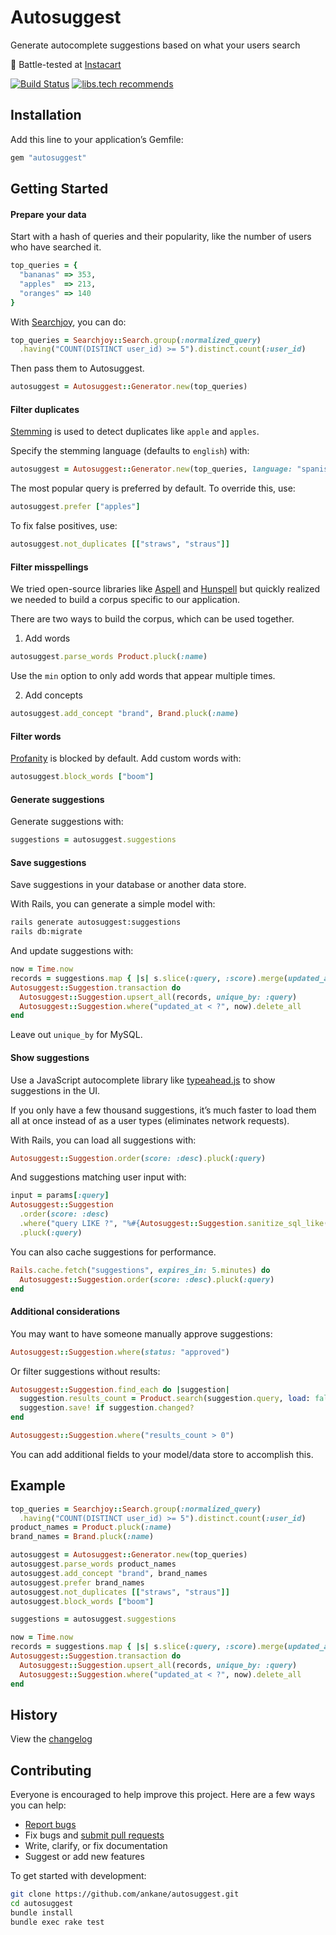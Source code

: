 # Autosuggest

Generate autocomplete suggestions based on what your users search

:tangerine: Battle-tested at [Instacart](https://www.instacart.com/opensource)

[![Build Status](https://github.com/ankane/autosuggest/actions/workflows/build.yml/badge.svg)](https://github.com/ankane/autosuggest/actions)
[![libs.tech recommends](https://libs.tech/project/37790152/badge.svg)](https://libs.tech/project/37790152/autosuggest)

## Installation

Add this line to your application’s Gemfile:

```ruby
gem "autosuggest"
```

## Getting Started

#### Prepare your data

Start with a hash of queries and their popularity, like the number of users who have searched it.

```ruby
top_queries = {
  "bananas" => 353,
  "apples"  => 213,
  "oranges" => 140
}
```

With [Searchjoy](https://github.com/ankane/searchjoy), you can do:

```ruby
top_queries = Searchjoy::Search.group(:normalized_query)
  .having("COUNT(DISTINCT user_id) >= 5").distinct.count(:user_id)
```

Then pass them to Autosuggest.

```ruby
autosuggest = Autosuggest::Generator.new(top_queries)
```

#### Filter duplicates

[Stemming](https://en.wikipedia.org/wiki/Stemming) is used to detect duplicates like `apple` and `apples`.

Specify the stemming language (defaults to `english`) with:

```ruby
autosuggest = Autosuggest::Generator.new(top_queries, language: "spanish")
```

The most popular query is preferred by default. To override this, use:

```ruby
autosuggest.prefer ["apples"]
```

To fix false positives, use:

```ruby
autosuggest.not_duplicates [["straws", "straus"]]
```

#### Filter misspellings

We tried open-source libraries like [Aspell](http://aspell.net) and [Hunspell](http://hunspell.sourceforge.net/) but quickly realized we needed to build a corpus specific to our application.

There are two ways to build the corpus, which can be used together.

1. Add words

  ```ruby
  autosuggest.parse_words Product.pluck(:name)
  ```

  Use the `min` option to only add words that appear multiple times.

2. Add concepts

  ```ruby
  autosuggest.add_concept "brand", Brand.pluck(:name)
  ```

#### Filter words

[Profanity](https://github.com/tjackiw/obscenity/blob/master/config/blacklist.yml) is blocked by default. Add custom words with:

```ruby
autosuggest.block_words ["boom"]
```

#### Generate suggestions

Generate suggestions with:

```ruby
suggestions = autosuggest.suggestions
```

#### Save suggestions

Save suggestions in your database or another data store.

With Rails, you can generate a simple model with:

```sh
rails generate autosuggest:suggestions
rails db:migrate
```

And update suggestions with:

```ruby
now = Time.now
records = suggestions.map { |s| s.slice(:query, :score).merge(updated_at: now) }
Autosuggest::Suggestion.transaction do
  Autosuggest::Suggestion.upsert_all(records, unique_by: :query)
  Autosuggest::Suggestion.where("updated_at < ?", now).delete_all
end
```

Leave out `unique_by` for MySQL.

#### Show suggestions

Use a JavaScript autocomplete library like [typeahead.js](https://github.com/twitter/typeahead.js) to show suggestions in the UI.

If you only have a few thousand suggestions, it’s much faster to load them all at once instead of as a user types (eliminates network requests).

With Rails, you can load all suggestions with:

```ruby
Autosuggest::Suggestion.order(score: :desc).pluck(:query)
```

And suggestions matching user input with:

```ruby
input = params[:query]
Autosuggest::Suggestion
  .order(score: :desc)
  .where("query LIKE ?", "%#{Autosuggest::Suggestion.sanitize_sql_like(input.downcase)}%")
  .pluck(:query)
```

You can also cache suggestions for performance.

```ruby
Rails.cache.fetch("suggestions", expires_in: 5.minutes) do
  Autosuggest::Suggestion.order(score: :desc).pluck(:query)
end
```

#### Additional considerations

You may want to have someone manually approve suggestions:

```ruby
Autosuggest::Suggestion.where(status: "approved")
```

Or filter suggestions without results:

```ruby
Autosuggest::Suggestion.find_each do |suggestion|
  suggestion.results_count = Product.search(suggestion.query, load: false).count
  suggestion.save! if suggestion.changed?
end

Autosuggest::Suggestion.where("results_count > 0")
```

You can add additional fields to your model/data store to accomplish this.

## Example

```ruby
top_queries = Searchjoy::Search.group(:normalized_query)
  .having("COUNT(DISTINCT user_id) >= 5").distinct.count(:user_id)
product_names = Product.pluck(:name)
brand_names = Brand.pluck(:name)

autosuggest = Autosuggest::Generator.new(top_queries)
autosuggest.parse_words product_names
autosuggest.add_concept "brand", brand_names
autosuggest.prefer brand_names
autosuggest.not_duplicates [["straws", "straus"]]
autosuggest.block_words ["boom"]

suggestions = autosuggest.suggestions

now = Time.now
records = suggestions.map { |s| s.slice(:query, :score).merge(updated_at: now) }
Autosuggest::Suggestion.transaction do
  Autosuggest::Suggestion.upsert_all(records, unique_by: :query)
  Autosuggest::Suggestion.where("updated_at < ?", now).delete_all
end
```

## History

View the [changelog](https://github.com/ankane/autosuggest/blob/master/CHANGELOG.md)

## Contributing

Everyone is encouraged to help improve this project. Here are a few ways you can help:

- [Report bugs](https://github.com/ankane/autosuggest/issues)
- Fix bugs and [submit pull requests](https://github.com/ankane/autosuggest/pulls)
- Write, clarify, or fix documentation
- Suggest or add new features

To get started with development:

```sh
git clone https://github.com/ankane/autosuggest.git
cd autosuggest
bundle install
bundle exec rake test
```
